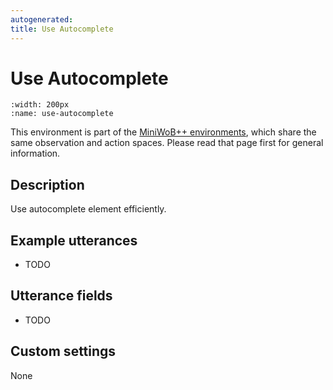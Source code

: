 ```yaml
---
autogenerated:
title: Use Autocomplete
---
```


# Use Autocomplete

```{figure} ../../_static/videos/miniwob/use-autocomplete.gif 
:width: 200px
:name: use-autocomplete
```

This environment is part of the <a href='..'>MiniWoB++ environments</a>, which share the same observation and action spaces. Please read that page first for general information.

## Description

Use autocomplete element efficiently.

## Example utterances

* TODO

## Utterance fields

* TODO

## Custom settings

None
